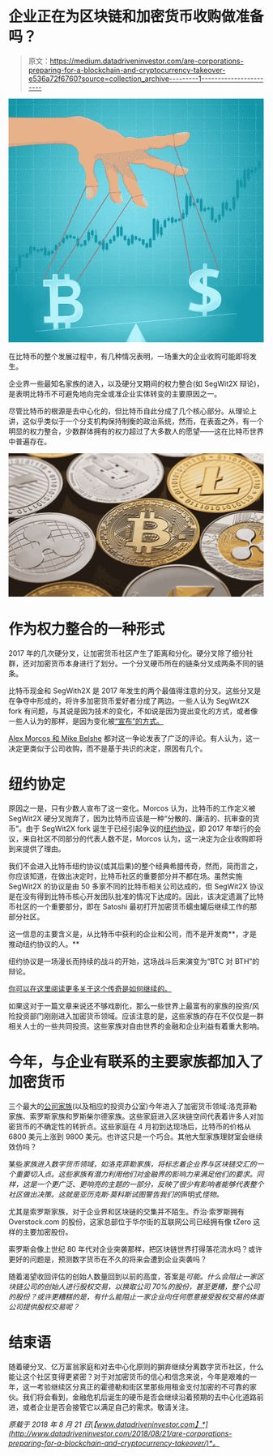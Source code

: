 # 企业正在为区块链和加密货币收购做准备吗？

> 原文：<https://medium.datadriveninvestor.com/are-corporations-preparing-for-a-blockchain-and-cryptocurrency-takeover-e536a72f6760?source=collection_archive---------1----------------------->

![](img/3e8d9b1291c6428412cd44b464b1df70.png)

在比特币的整个发展过程中，有几种情况表明，一场重大的企业收购可能即将发生。

企业界一些最知名家族的进入，以及硬分叉期间的权力整合(如 SegWit2X 辩论)，是表明比特币不可避免地向完全或准企业实体转变的主要原因之一。

尽管比特币的根源是去中心化的，但比特币自此分成了几个核心部分。从理论上讲，这似乎类似于一个分支机构保持制衡的政治系统，然而，在表面之外，有一个明显的权力整合，少数群体拥有的权力超过了大多数人的愿望——这在比特币世界中普遍存在。

![](img/bd07ff855e7b3f21d96c86f371fbb94f.png)

# 作为权力整合的一种形式

2017 年的几次硬分叉，让加密货币社区产生了距离和分化。硬分叉除了细分社群，还对加密货币本身进行了划分。一个分叉硬币所在的链条分叉成两条不同的链条。

比特币现金和 SegWith2X 是 2017 年发生的两个最值得注意的分叉。这些分叉是在争夺中形成的，将许多加密货币爱好者分成了两边。一些人认为 SegWit2X fork 有问题，与其说是因为技术的变化，不如说是因为提出变化的方式，或者像一些人认为的那样，是因为变化被[“宣布”的方式。](https://www.forbes.com/sites/ktorpey/2017/10/31/is-bitcoin-facing-a-corporate-takeover-via-the-2x-fork-a-developer-and-a-business-leader-debate/#6a37d35e3bff)

[Alex Morcos 和 Mike Belshe](https://www.forbes.com/sites/ktorpey/2017/10/31/is-bitcoin-facing-a-corporate-takeover-via-the-2x-fork-a-developer-and-a-business-leader-debate/#6a37d35e3bff) 都对这一争论发表了广泛的评论。有人认为，这一决定更类似于公司收购，而不是基于共识的决定，原因有几个。

# 纽约协定

原因之一是，只有少数人宣布了这一变化。Morcos 认为，比特币的工作定义被 SegWit2X 硬分叉抛弃了，因为比特币应该是一种“分散的、廉洁的、抗审查的货币”。由于 SegWit2X fork 诞生于已经引起争议的[纽约协议](https://cointelegraph.com/news/opinion-collapse-of-bitcoins-new-york-agreement-would-have-long-term-consequences)，即 2017 年举行的会议，来自社区不同部分的代表人数不足，Morcos 认为，这一决定为企业收购即将到来提供了理由。

我们不会进入比特币纽约协议(或其后果)的整个经典希腊传奇，然而，简而言之，你应该知道，在做出决定时，比特币社区的重要部分并不都在场。虽然实施 SegWit2X 的协议是由 50 多家不同的比特币相关公司达成的，但 SegWit2X 协议是在没有得到比特币核心开发团队批准的情况下达成的。因此，该决定遗漏了比特币社区的一个重要部分，即在 Satoshi 最初打开加密货币蠕虫罐后继续工作的那部分社区。

这一信息的主要含义是，从比特币中获利的企业和公司，而不是开发商**，才是推动纽约协议的人。**

纽约协议是一场漫长而持续的战斗的开始，这场战斗后来演变为“BTC 对 BTH”的辩论。

[你可以在这里阅读更多关于这个传奇是如何继续的。](https://coincentral.com/btc-vs-bch-feud/)

如果这对于一篇文章来说还不够戏剧化，那么一些世界上最富有的家族的投资/风险投资部门刚刚进入加密货币领域。应该注意的是，这些家族的存在不仅仅是一群相关人士的一些共同投资。这些家族对自由世界的金融和企业利益有着重大影响。

# 今年，与企业有联系的主要家族都加入了加密货币

三个最大的[公司家族](https://www.rt.com/business/423559-rockefellers-soros-rothschilds-cryptocurrency-investment/)(以及相应的投资办公室)今年进入了加密货币领域:洛克菲勒家族、索罗斯家族和罗斯柴尔德家族。这些家庭进入区块链空间代表着许多人对加密货币的不确定性的转折点。这些家庭在 4 月初到达现场后，比特币的价格从 6800 美元上涨到 9800 美元。也许这只是一个巧合。其他大型家族理财室会继续效仿吗？

某些*家族进入数字货币领域，如洛克菲勒家族，将标志着企业界与区块链交汇的一个重要切入点。这些家族有潜力利用他们对金融界的影响力来满足他们的要求。同样，这是一个更广泛、更响亮的主题的一部分，反映了很少有影响者能够代表整个社区做出决策。这就是亚历克斯·莫科斯试图警告我们的*声明式*怪物。*

尤其是索罗斯家族，对于企业界和区块链的交集并不陌生。乔治·索罗斯拥有 Overstock.com 的股份，这家总部位于华尔街的互联网公司已经拥有像 tZero 这样的主要加密股份。

索罗斯会像上世纪 80 年代对企业突袭那样，把区块链世界打得落花流水吗？或许更好的问题是，预测数字货币在不久的将来会遭到企业突袭吗？

随着渴望收回评估的创始人数量回到以前的高度，答案是*可能。什么会阻止一家区块链公司的创始人进行股权交易，以换取公司 70%的股份，甚至更糟，整个公司的股份？或许更糟糕的是，有什么能阻止一家企业向任何愿意接受股权交易的体面公司提供股权交易呢？*

# 结束语

随着硬分叉、亿万富翁家庭和对去中心化原则的摒弃继续分离数字货币社区，什么能让这个社区变得更紧密？对于对加密货币的信心和信念来说，今年是艰难的一年，这一考验继续区分真正的霍德勒和街区里那些用租金支付加密的不可靠的家伙。我们将会看到，金融危机后诞生的硬币是否会继续沿着预期的去中心化道路前进，或者企业是否会接管它以满足自己的需求。敬请关注。

*原载于 2018 年 8 月 21 日*[*【www.datadriveninvestor.com】*](http://www.datadriveninvestor.com/2018/08/21/are-corporations-preparing-for-a-blockchain-and-cryptocurrency-takeover/)*。*